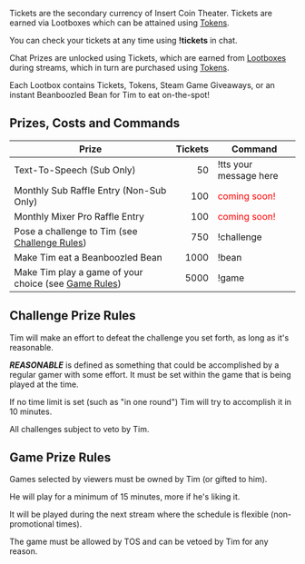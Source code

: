 Tickets are the secondary currency of Insert Coin Theater. Tickets are earned via Lootboxes which can be attained using [Tokens](tokens.md).

You can check your tickets at any time using **!tickets** in chat.

Chat Prizes are unlocked using Tickets, which are earned from [Lootboxes](tokens.md) during streams, which in turn are purchased using [Tokens](tokens.md).

Each Lootbox contains Tickets, Tokens, Steam Game Giveaways, or an instant Beanboozled Bean for Tim to eat on-the-spot!

## Prizes, Costs and Commands  
| Prize | Tickets | Command |
| ------------ | -------------: | ------------ |
| Text-To-Speech (Sub Only) | 50  | !tts your message here |
| Monthly Sub Raffle Entry (Non-Sub Only) | 100 | <span style='color: red;'>coming soon!</span> |
| Monthly Mixer Pro Raffle Entry | 100 | <span style='color: red;'>coming soon!</span> |
| Pose a challenge to Tim (see [Challenge Rules](#challenge-prize-rules)) | 750  | !challenge |
| Make Tim eat a Beanboozled Bean | 1000 | !bean |
| Make Tim play a game of your choice (see [Game Rules](#game-prize-rules)) | 5000 | !game |

## Challenge Prize Rules  
Tim will make an effort to defeat the challenge you set forth, as long as it's reasonable.

***REASONABLE*** is defined as something that could be accomplished by a regular gamer with some effort. It must be set within the game that is being played at the time.

If no time limit is set (such as "in one round") Tim will try to accomplish it in 10 minutes.

All challenges subject to veto by Tim.

## Game Prize Rules  
Games selected by viewers must be owned by Tim (or gifted to him).

He will play for a minimum of 15 minutes, more if he's liking it.

It will be played during the next stream where the schedule is flexible (non-promotional times).

The game must be allowed by TOS and can be vetoed by Tim for any reason.